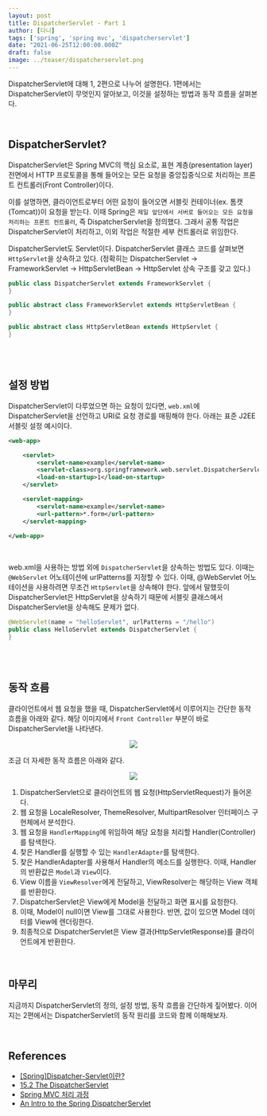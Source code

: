 ```yaml
---
layout: post  
title: DispatcherServlet - Part 1
author: [다니]
tags: ['spring', 'spring mvc', 'dispatcherservlet']
date: "2021-06-25T12:00:00.000Z"
draft: false
image: ../teaser/dispatcherservlet.png
---
```


DispatcherServlet에 대해 1, 2편으로 나누어 설명한다. 1편에서는 DispatcherServlet이 무엇인지 알아보고, 이것을 설정하는 방법과 동작 흐름을 살펴본다.<br/>

<br/>

## DispatcherServlet?

DispatcherServlet은 Spring MVC의 핵심 요소로, 표현 계층(presentation layer) 전면에서 HTTP 프로토콜을 통해 들어오는 모든 요청을 중앙집중식으로 처리하는 프론트 컨트롤러(Front Controller)이다.<br/>

이를 설명하면, 클라이언트로부터 어떤 요청이 들어오면 서블릿 컨테이너(ex. 톰캣(Tomcat))이 요청을 받는다. 이때 Spring은 `제일 앞단에서 서버로 들어오는 모든 요청을 처리하는 프론트 컨트롤러`, 즉 DispatcherServlet을 정의했다. 그래서 공통 작업은 DispatcherServlet이 처리하고, 이외 작업은 적절한 세부 컨트롤러로 위임한다.<br/>

DispatcherServlet도 Servlet이다. DispatcherServlet 클래스 코드를 살펴보면 `HttpServlet`을 상속하고 있다. (정확히는 DispatcherServlet -> FrameworkServlet -> HttpServletBean -> HttpServlet 상속 구조를 갖고 있다.)<br/>

```java
public class DispatcherServlet extends FrameworkServlet {
}

public abstract class FrameworkServlet extends HttpServletBean {
}

public abstract class HttpServletBean extends HttpServlet {
}
```
<br/>

<br/>

## 설정 방법

DispatcherServlet이 다루었으면 하는 요청이 있다면, `web.xml`에 DispatcherServlet을 선언하고 URI로 요청 경로를 매핑해야 한다. 아래는 표준 J2EE 서블릿 설정 예시이다.<br/>

```xml
<web-app>

    <servlet>
        <servlet-name>example</servlet-name>
        <servlet-class>org.springframework.web.servlet.DispatcherServlet</servlet-class>
        <load-on-startup>1</load-on-startup>
    </servlet>

    <servlet-mapping>
        <servlet-name>example</servlet-name>
        <url-pattern>*.form</url-pattern>
    </servlet-mapping>

</web-app>
```
<br/>

web.xml을 사용하는 방법 외에 `DispatcherServlet`을 상속하는 방법도 있다. 이때는 `@WebServlet` 어노테이션에 urlPatterns를 지정할 수 있다. 이때, @WebServlet 어노테이션을 사용하려면 무조건 `HttpServlet`을 상속해야 한다. 앞에서 말했듯이 DispatcherServlet은 HttpServlet을 상속하기 때문에 서블릿 클래스에서 DispatcherServlet을 상속해도 문제가 없다.<br/>

```java
@WebServlet(name = "helloServlet", urlPatterns = "/hello")
public class HelloServlet extends DispatcherServlet {
}
```
<br/>

<br/>

## 동작 흐름

클라이언트에서 웹 요청을 했을 때, DispatcherServlet에서 이루어지는 간단한 동작 흐름을 아래와 같다. 해당 이미지에서 `Front Controller` 부분이 바로 DispatcherServlet을 나타낸다.<br/>

<p align="center"><img src="https://user-images.githubusercontent.com/50176238/123233756-48f55800-d515-11eb-8a94-a8bf3086780b.png"
></p>

조금 더 자세한 동작 흐름은 아래와 같다.<br/>

<p align="center"><img src="https://user-images.githubusercontent.com/50176238/123378608-f3c64e80-d5c7-11eb-9c27-1a491aa74c56.png"></p>

1. DispatcherServlet으로 클라이언트의 웹 요청(HttpServletRequest)가 들어온다.
2. 웹 요청을 LocaleResolver, ThemeResolver, MultipartResolver 인터페이스 구현체에서 분석한다.
3. 웹 요청을 `HandlerMapping`에 위임하여 해당 요청을 처리할 Handler(Controller)를 탐색한다.
4. 찾은 Handler를 실행할 수 있는 `HandlerAdapter`를 탐색한다.
5. 찾은 HandlerAdapter를 사용해서 Handler의 메소드를 실행한다. 이때, Handler의 반환값은 `Model`과 `View`이다.
6. View 이름을 `ViewResolver`에게 전달하고, ViewResolver는 해당하는 View 객체를 반환한다.
7. DispatcherServlet은 View에게 Model을 전달하고 화면 표시를 요청한다.
8. 이때, Model이 null이면 View를 그대로 사용한다. 반면, 값이 있으면 Model 데이터를 View에 렌더링한다.
9. 최종적으로 DispatcherServlet은 View 결과(HttpServletResponse)를 클라이언트에게 반환한다.

<br/>

## 마무리

지금까지 DispatcherServlet의 정의, 설정 방법, 동작 흐름을 간단하게 짚어봤다. 이어지는 2편에서는 DispatcherServlet의 동작 원리를 코드와 함께 이해해보자.<br/>

<br/>

## References
- [[Spring]Dispatcher-Servlet이란?](https://mangkyu.tistory.com/18)
- [15.2 The DispatcherServlet](https://docs.spring.io/spring-framework/docs/3.0.0.RC2/spring-framework-reference/html/ch15s02.html)
- [Spring MVC 처리 과정](https://github.com/binghe819/TIL/blob/master/Spring/MVC/Spring%20MVC%20flow.md)
- [An Intro to the Spring DispatcherServlet](https://www.baeldung.com/spring-dispatcherservlet)